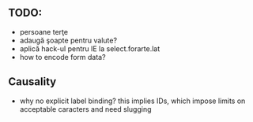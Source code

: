 TODO:
-----

* persoane terţe
* adaugă şoapte pentru valute?
* aplică hack-ul pentru IE la select.forarte.lat
* how to encode form data?


Causality
---------

* why no explicit label binding? this implies IDs, which
  impose limits on acceptable caracters and need slugging
